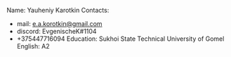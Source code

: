 Name: Yauheniy Karotkin
Contacts: 
- mail: e.a.korotkin@gmail.com
- discord: EvgenischeK#1104 
- +375447716094
Education: Sukhoi State Technical University of Gomel
English: A2
